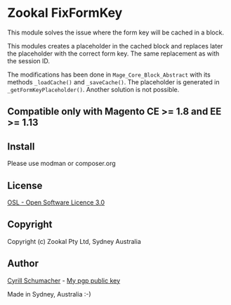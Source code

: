 Zookal FixFormKey
===================

This module solves the issue where the form key will be cached in a block.

This modules creates a placeholder in the cached block and replaces later the placeholder
with the correct form key. The same replacement as with the session ID.

The modifications has been done in `Mage_Core_Block_Abstract` with its methods `_loadCache()`
and `_saveCache()`. The placeholder is generated in `_getFormKeyPlaceholder()`. Another solution is not possible.

## Compatible only with Magento CE >= 1.8 and EE >= 1.13


Install
-------

Please use modman or composer.org

License
-------
[OSL - Open Software Licence 3.0](http://opensource.org/licenses/osl-3.0.php)

Copyright
---------

Copyright (c) Zookal Pty Ltd, Sydney Australia

Author
------

[Cyrill Schumacher](https://github.com/SchumacherFM) - [My pgp public key](http://www.schumacher.fm/cyrill.asc)

Made in Sydney, Australia :-)
